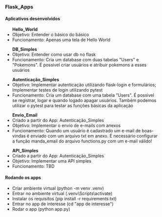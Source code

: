### Flask_Apps ###

#### Aplicativos desenvolvidos ####

<ul>
    <b>Hello_World</b>
    <li>Objetivo: Entender o básico do básico</li>
    <li>Funcionamento: Apenas uma tela de Hello World</li> 
</ul>
<ul>
    <b>DB_Simples</b>
    <li>Objetivo: Entender como usar db no flask</li>
    <li>Funcionamento: Cria um database com duas tabelas "Users" e "Pokemons". É possivel criar usuários e atribuir pokemons a esses usuários</li> 
</ul>
<ul>
    <b>Autenticação_Simples</b>
    <li>Objetivo: Implementar autenticação utilizando flask-login e formulários; Implementar testes de login utilizando pytest</li>
    <li>Funcionamento: Cria um database com uma tabela "Users". É possivel se registrar, logar e quando logado apagar usuários. Também podemos utilizar o pytest para testar as funções básicas da aplicação</li>
</ul>
<ul>
    <b>Envio_Email</b>
    <li>Criado a partir do App: Autenticação_Simples</li>
    <li>Objetivo: Implementar o envio de e-mails com anexos</li>
    <li>Funcionamento: Quando um usuário é cadastrado um e-mail de boas-vindas é enviado com um arquivo txt em anexo. É necessário configurar a função manda_email do arquivo functions.py com um e-mail válido!</li>
</ul>
<ul>
    <b>API_Simples</b>
    <li>Criado a partir do App: Autenticação_Simples</li>
    <li>Objetivo: Implementar uma API simples</li>
    <li>Funcionamento: TBD</li>
</ul>

#### Rodando os apps ####

- Criar ambiente virtual (python -m venv .venv)
- Entrar no ambiente virtual (.venv\Scripts\activate)
- Instalar os requisitos (pip install -r requirements.txt)
- Entrar no app de interesse (cd "app de interesse")
- Rodar o app (python app.py)

